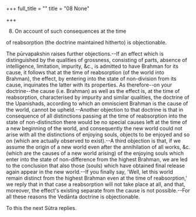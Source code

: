 +++
full_title = ""
title = "08 None"

+++


8. On account of such consequences at the time

of reabsorption (the doctrine maintained hitherto) is objectionable.

The pūrvapakshin raises further objections.--If an effect which is distinguished by the qualities of grossness, consisting of parts, absence of intelligence, limitation, impurity, &c., is admitted to have Brahman for its cause, it follows that at the time of reabsorption (of the world into Brahman), the effect, by entering into the state of non-division from its cause, inquinates the latter with its properties. As therefore--on your doctrine--the cause (i.e. Brahman) as well as the effect is, at the time of reabsorption, characterised by impurity and similar qualities, the doctrine of the Upanishads, according to which an omniscient Brahman is the cause of the world, cannot be upheld.--Another objection to that doctrine is that in consequence of all distinctions passing at the time of reabsorption into the state of non-distinction there would be no special causes left at the time of a new beginning of the world, and consequently the new world could not arise with all the distinctions of enjoying souls, objects to be enjoyed and so on (which are actually observed to exist).--A third objection is that, if we assume the origin of a new world even after the annihilation of all works, &c. (which are the causes of a new world arising) of the enjoying souls which enter into the state of non-difference from the highest Brahman, we are led to the conclusion that also those (souls) which have obtained final release again appear in the new world.--If you finally say, 'Well, let this world remain distinct from the highest Brahman even at the time of reabsorption,' we reply that in that case a reabsorption will not take place at all, and that, moreover, the effect's existing separate from the cause is not possible.--For all these reasons the Vedānta doctrine is objectionable.

To this the next Sūtra replies.


